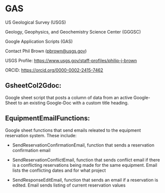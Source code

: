 # GAS
US Geological Survey (USGS)

Geology, Geophysics, and Geochemistry Science Center (GGGSC)

Google Application Scripts (GAS)

Contact Phil Brown (pbrown@usgs.gov)

USGS Profile: https://www.usgs.gov/staff-profiles/philip-j-brown

ORCID: https://orcid.org/0000-0002-2415-7462


## GsheetCol2Gdoc:

Google sheet script that posts a column of data from an active Google-Sheet to an existing Google-Doc with a custom title heading.

## EquipmentEmailFunctions:

Google sheet functions that send emails releated to the equipment reservation system.  These include:

- SendReservationConfirmationEmail, function that sends a reservation confirmation email

- SendReservationConflictEmail, function that sends conflict email if there is a conflicting reservations being made for the same equipment.  Email lists the conflicting dates and for what project

- SendResponseEditEmail, function that sends an email if a reservation is edited.  Email sends listing of current reservation values



